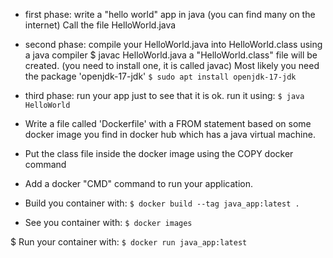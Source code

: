 * first phase: write a "hello world" app in java
	(you can find many on the internet)
	Call the file HelloWorld.java

* second phase: compile your HelloWorld.java into HelloWorld.class
	using a java compiler
	$ javac HelloWorld.java
	a "HelloWorld.class" file will be created.
	(you need to install one, it is called javac)
	Most likely you need the package 'openjdk-17-jdk'
	`$ sudo apt install openjdk-17-jdk`

* third phase: run your app just to see that it is ok.
	run it using:
	`$ java HelloWorld`

* Write a file called 'Dockerfile' with a FROM statement based
	on some docker image you find in docker hub which has a java
	virtual machine.

* Put the class file inside the docker image using the COPY docker command

* Add a docker "CMD" command to run your application.

* Build you container with:
	`$ docker build --tag java_app:latest .`

* See you container with:
	`$ docker images`

$ Run your container with:
	`$ docker run java_app:latest`

